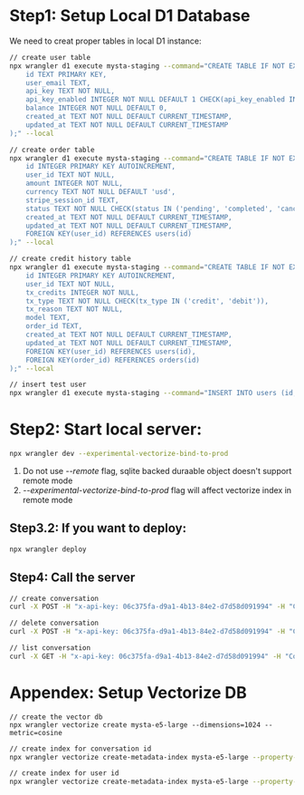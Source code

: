 # Step1: Setup Local D1 Database

We need to creat proper tables in local D1 instance:

```bash
// create user table
npx wrangler d1 execute mysta-staging --command="CREATE TABLE IF NOT EXISTS users(
    id TEXT PRIMARY KEY,
    user_email TEXT,
    api_key TEXT NOT NULL,
    api_key_enabled INTEGER NOT NULL DEFAULT 1 CHECK(api_key_enabled IN (0, 1)),
    balance INTEGER NOT NULL DEFAULT 0,
    created_at TEXT NOT NULL DEFAULT CURRENT_TIMESTAMP,
    updated_at TEXT NOT NULL DEFAULT CURRENT_TIMESTAMP
);" --local
```

```bash
// create order table
npx wrangler d1 execute mysta-staging --command="CREATE TABLE IF NOT EXISTS orders(
    id INTEGER PRIMARY KEY AUTOINCREMENT,
    user_id TEXT NOT NULL,
    amount INTEGER NOT NULL,
    currency TEXT NOT NULL DEFAULT 'usd',
    stripe_session_id TEXT,
    status TEXT NOT NULL CHECK(status IN ('pending', 'completed', 'cancelled', 'failed', 'finalized')) DEFAULT('pending'),
    created_at TEXT NOT NULL DEFAULT CURRENT_TIMESTAMP,
    updated_at TEXT NOT NULL DEFAULT CURRENT_TIMESTAMP,
    FOREIGN KEY(user_id) REFERENCES users(id)
);" --local
```

```bash
// create credit history table
npx wrangler d1 execute mysta-staging --command="CREATE TABLE IF NOT EXISTS credit_history(
    id INTEGER PRIMARY KEY AUTOINCREMENT,
    user_id TEXT NOT NULL,
    tx_credits INTEGER NOT NULL,
    tx_type TEXT NOT NULL CHECK(tx_type IN ('credit', 'debit')),
    tx_reason TEXT NOT NULL,
    model TEXT,
    order_id TEXT,
    created_at TEXT NOT NULL DEFAULT CURRENT_TIMESTAMP,
    updated_at TEXT NOT NULL DEFAULT CURRENT_TIMESTAMP,
    FOREIGN KEY(user_id) REFERENCES users(id),
    FOREIGN KEY(order_id) REFERENCES orders(id)
);" --local
```

```bash
// insert test user
npx wrangler d1 execute mysta-staging --command="INSERT INTO users (id, user_email, api_key, api_key_enabled) VALUES ('test-user', 'test@gmail.com', '06c375fa-d9a1-4b13-84e2-d7d58d091994', 1);" --local
```

# Step2: Start local server:

```bash
npx wrangler dev --experimental-vectorize-bind-to-prod
```

1. Do not use _--remote_ flag, sqlite backed duraable object doesn't support remote mode
2. _--experimental-vectorize-bind-to-prod_ flag will affect vectorize index in remote mode

## Step3.2: If you want to deploy:

```bash
npx wrangler deploy
```

## Step4: Call the server

```bash
// create conversation
curl -X POST -H "x-api-key: 06c375fa-d9a1-4b13-84e2-d7d58d091994" -H "Content-Type: application/json" http://localhost:8787/v1/conversation/create

// delete conversation
curl -X POST -H "x-api-key: 06c375fa-d9a1-4b13-84e2-d7d58d091994" -H "Content-Type: application/json" http://localhost:8787/v1/conversation/delete -d {"id": 1747186603009}

// list conversation
curl -X GET -H "x-api-key: 06c375fa-d9a1-4b13-84e2-d7d58d091994" -H "Content-Type: application/json" http://localhost:8787/v1/conversation/list
```

# Appendex: Setup Vectorize DB

```
// create the vector db
npx wrangler vectorize create mysta-e5-large --dimensions=1024 --metric=cosine
```

```bash
// create index for conversation id
npx wrangler vectorize create-metadata-index mysta-e5-large --property-name=conversation_id --type=string
```

```bash
// create index for user id
npx wrangler vectorize create-metadata-index mysta-e5-large --property-name=user_id --type=string
```
